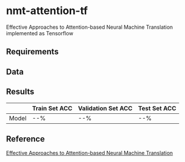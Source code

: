 # nmt-attention-tf
Effective Approaches to Attention-based Neural Machine Translation implemented as Tensorflow

## Requirements

## Data

## Results
|         | Train Set ACC    | Validation Set ACC    | Test Set ACC |
|---------|------------------|-----------------------|--------------|
| Model   | --%              | --%                   | --%          |

## Reference
[Effective Approaches to Attention-based Neural Machine Translation](https://arxiv.org/abs/1508.04025?context=cs)
